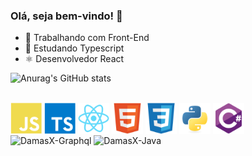 ### Olá, seja bem-vindo! 👋

- 🔭 Trabalhando com Front-End
- 🌱 Estudando Typescript
- ⚛️ Desenvolvedor React

![Anurag's GitHub stats](https://github-readme-stats.vercel.app/api?username=TarcisioDamascena&show_icons=true&theme=radical)

<div style="display: inline_block"><br>
  <img align="center" alt="DamasX-Js" height="50" width="50" src="https://raw.githubusercontent.com/devicons/devicon/master/icons/javascript/javascript-plain.svg">
  <img align="center" alt="DamasX-Ts" height="50" width="50" src="https://raw.githubusercontent.com/devicons/devicon/master/icons/typescript/typescript-plain.svg">
  <img align="center" alt="DamasX-React" height="50" width="50" src="https://raw.githubusercontent.com/devicons/devicon/master/icons/react/react-original.svg">
  <img align="center" alt="DamasX-HTML" height="50" width="50" src="https://raw.githubusercontent.com/devicons/devicon/master/icons/html5/html5-original.svg">
  <img align="center" alt="DamasX-CSS" height="50" width="50" src="https://raw.githubusercontent.com/devicons/devicon/master/icons/css3/css3-original.svg">
  <img align="center" alt="DamasX-Python" height="50" width="50" src="https://raw.githubusercontent.com/devicons/devicon/master/icons/python/python-original.svg">
  <img align="center" alt="DamasX-Csharp" height="50" width="50" src="https://raw.githubusercontent.com/devicons/devicon/master/icons/csharp/csharp-original.svg">
  <img align="center" alt="DamasX-Graphql" height="50" width="50" src="https://cdn.jsdelivr.net/gh/devicons/devicon/icons/graphql/graphql-plain.svg">
  <img align="center" alt="DamasX-Java" height="50" width="50" src="https://cdn.jsdelivr.net/gh/devicons/devicon@latest/icons/java/java-original.svg" />
</div>
